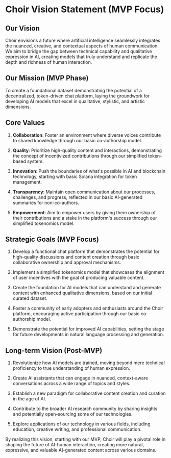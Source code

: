 # Choir Vision Statement (MVP Focus)

## Our Vision

Choir envisions a future where artificial intelligence seamlessly integrates the nuanced, creative, and contextual aspects of human communication. We aim to bridge the gap between technical capability and qualitative expression in AI, creating models that truly understand and replicate the depth and richness of human interaction.

## Our Mission (MVP Phase)

To create a foundational dataset demonstrating the potential of a decentralized, token-driven chat platform, laying the groundwork for developing AI models that excel in qualitative, stylistic, and artistic dimensions.

## Core Values

1. **Collaboration**: Foster an environment where diverse voices contribute to shared knowledge through our basic co-authorship model.

2. **Quality**: Prioritize high-quality content and interactions, demonstrating the concept of incentivized contributions through our simplified token-based system.

3. **Innovation**: Push the boundaries of what's possible in AI and blockchain technology, starting with basic Solana integration for token management.

4. **Transparency**: Maintain open communication about our processes, challenges, and progress, reflected in our basic AI-generated summaries for non-co-authors.

5. **Empowerment**: Aim to empower users by giving them ownership of their contributions and a stake in the platform's success through our simplified tokenomics model.

## Strategic Goals (MVP Focus)

1. Develop a functional chat platform that demonstrates the potential for high-quality discussions and content creation through basic collaborative ownership and approval mechanisms.

2. Implement a simplified tokenomics model that showcases the alignment of user incentives with the goal of producing valuable content.

3. Create the foundation for AI models that can understand and generate content with enhanced qualitative dimensions, based on our initial curated dataset.

4. Foster a community of early adopters and enthusiasts around the Choir platform, encouraging active participation through our basic co-authorship model.

5. Demonstrate the potential for improved AI capabilities, setting the stage for future developments in natural language processing and generation.

## Long-term Vision (Post-MVP)

1. Revolutionize how AI models are trained, moving beyond mere technical proficiency to true understanding of human expression.

2. Create AI assistants that can engage in nuanced, context-aware conversations across a wide range of topics and styles.

3. Establish a new paradigm for collaborative content creation and curation in the age of AI.

4. Contribute to the broader AI research community by sharing insights and potentially open-sourcing some of our technologies.

5. Explore applications of our technology in various fields, including education, creative writing, and professional communication.

By realizing this vision, starting with our MVP, Choir will play a pivotal role in shaping the future of AI-human interaction, creating more natural, expressive, and valuable AI-generated content across various domains.
